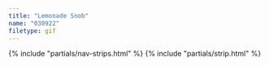 ```yaml
---
title: "Lemonade Snob"
name: "030922"
filetype: gif
---
```


{% include "partials/nav-strips.html" %}
{% include "partials/strip.html" %}